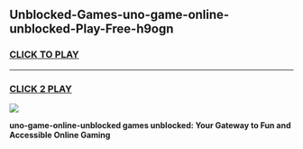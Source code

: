 
## Unblocked-Games-uno-game-online-unblocked-Play-Free-h9ogn
<h3>
<a href="https://premium76.site?title=uno-game-online-unblocked&ref=23A">CLICK TO PLAY</a></h3>
<hr>

<h3>
<a href="https://premium76.site?title=uno-game-online-unblocked&ref=23A">CLICK 2 PLAY</a>
  
</h3>

<a href="https://premium76.site?title=uno-game-online-unblocked&ref=23A"><img src="https://clearcache.store/games.png"></a>


**uno-game-online-unblocked games unblocked: Your Gateway to Fun and Accessible Online Gaming**
